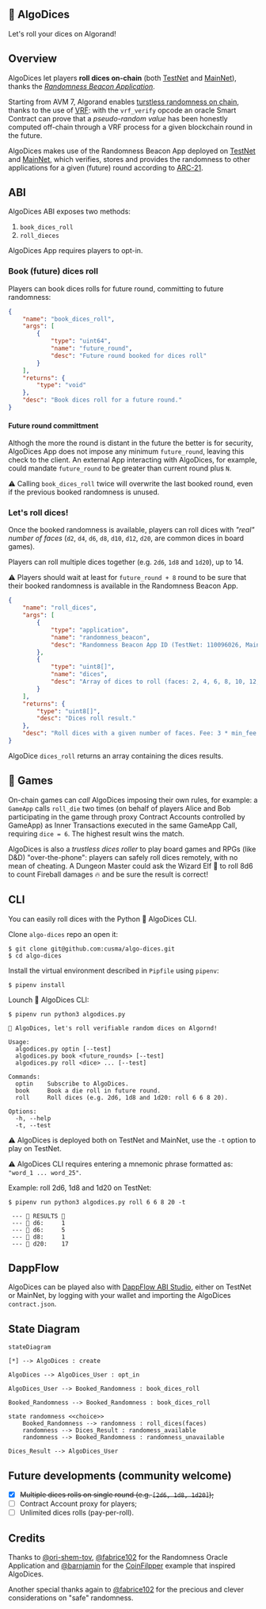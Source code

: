 🎲 AlgoDices
------------
Let's roll your dices on Algorand!

## Overview
AlgoDices let players **roll dices on-chain** (both
[TestNet](https://testnet.algoexplorer.io/application/149464577)
and [MainNet]()), thanks the [*Randomness Beacon Application*](https://developer.algorand.org/articles/usage-and-best-practices-for-randomness-beacon/).

Starting from AVM 7, Algorand enables [turstless randomness on chain](https://developer.algorand.org/articles/randomness-on-algorand),
thanks to the use of [VRF](https://en.wikipedia.org/wiki/Verifiable_random_function):
with the `vrf_verify` opcode an oracle Smart Contract can prove that a
*pseudo-random value* has been honestly computed off-chain through a VRF process
for a given blockchain round in the future.

AlgoDices makes use of the Randomness Beacon App deployed on
[TestNet](https://testnet.algoexplorer.io/application/110096026)
and [MainNet](https://algoexplorer.io/application/947957720),
which verifies, stores and provides the randomness to
other applications for a given (future) round according to [ARC-21](https://arc.algorand.foundation/ARCs/arc-0021).

## ABI
AlgoDices ABI exposes two methods:

1. `book_dices_roll`
2. `roll_dieces`

AlgoDices App requires players to opt-in.

### Book (future) dices roll
Players can book dices rolls for future round, committing to future
randomness:

```json
{
    "name": "book_dices_roll",
    "args": [
        {
            "type": "uint64",
            "name": "future_round",
            "desc": "Future round booked for dices roll"
        }
    ],
    "returns": {
        "type": "void"
    },
    "desc": "Book dices roll for a future round."
}
```

#### Future round committment
Althogh the more the round is distant in the future the better is for security,
AlgoDices App does not impose any minimum `future_round`, leaving this check to
the client. An external App interacting with AlgoDices, for example, could
mandate `future_round` to be greater than current round plus `N`.

⚠️ Calling `book_dices_roll` twice will overwrite the last booked round, even if
the previous booked randomness is unused.

### Let's roll dices!
Once the booked randomness is available, players can roll dices with *"real"
number of faces* (`d2`, `d4`, `d6`, `d8`, `d10`, `d12`, `d20`, are common dices in
board games).

Players can roll multiple dices together (e.g. `2d6`, `1d8` and `1d20`),
up to 14.

⚠️ Players should wait at least for `future_round + 8` round to be sure that
their booked randomness is available in the Randomness Beacon App.

```json
{
    "name": "roll_dices",
    "args": [
        {
            "type": "application",
            "name": "randomness_beacon",
            "desc": "Randomness Beacon App ID (TestNet: 110096026, MainNet: 947957720)"
        },
        {
            "type": "uint8[]",
            "name": "dices",
            "desc": "Array of dices to roll (faces: 2, 4, 6, 8, 10, 12, 20)"
        }
    ],
    "returns": {
        "type": "uint8[]",
        "desc": "Dices roll result."
    },
    "desc": "Roll dices with a given number of faces. Fee: 3 * min_fee."
}
```

AlgoDice `dices_roll` returns an array containing the dices results.

## 🎰 Games
On-chain games can _call_ AlgoDices imposing their own rules, for example:
a `GameApp` calls `roll_die` two times (on behalf of players Alice and Bob
participating in the game through proxy Contract Accounts controlled by
GameApp) as Inner Transactions executed in the same GameApp Call, requiring
`dice = 6`. The highest result wins the match.

AlgoDices is also a _trustless dices roller_ to play board games and
RPGs (like D&D) "over-the-phone": players can safely roll dices remotely,
with no mean of cheating. A Dungeon Master could ask the Wizard Elf 🧝
to roll 8d6 to count Fireball damages 🔥 and be sure the result is correct!

## CLI
You can easily roll dices with the Python 🎲 AlgoDices CLI.

Clone `algo-dices` repo an open it:
```shell
$ git clone git@github.com:cusma/algo-dices.git
$ cd algo-dices
```

Install the virtual environment described in `Pipfile` using `pipenv`:
```shell
$ pipenv install
```

Lounch 🎲 AlgoDices CLI:
```shell
$ pipenv run python3 algodices.py

🎲 AlgoDices, let's roll verifiable random dices on Algornd!

Usage:
  algodices.py optin [--test]
  algodices.py book <future_rounds> [--test]
  algodices.py roll <dice> ... [--test]

Commands:
  optin    Subscribe to AlgoDices.
  book     Book a die roll in future round.
  roll     Roll dices (e.g. 2d6, 1d8 and 1d20: roll 6 6 8 20).

Options:
  -h, --help
  -t, --test
```

⚠️ AlgoDices is deployed both on TestNet and MainNet, use the `-t`
option to play on TestNet.

⚠️ AlgoDices CLI requires entering a mnemonic phrase formatted as:
`"word_1 ... word_25"`.

Example: roll 2d6, 1d8 and 1d20 on TestNet:
```shell
$ pipenv run python3 algodices.py roll 6 6 8 20 -t

 --- 🎰 RESULTS 🎰
 --- 🎲 d6:     1
 --- 🎲 d6:     5
 --- 🎲 d8:     1
 --- 🎲 d20:    17
```

## DappFlow
AlgoDices can be played also with [DappFlow ABI Studio](https://app.dappflow.org/abi-studio),
either on TestNet or MainNet, by logging with your wallet and importing
the AlgoDices `contract.json`.

## State Diagram

```mermaid
stateDiagram

[*] --> AlgoDices : create

AlgoDices --> AlgoDices_User : opt_in

AlgoDices_User --> Booked_Randomness : book_dices_roll

Booked_Randomness --> Booked_Randomness : book_dices_roll

state randomness <<choice>>
	Booked_Randomness --> randomness : roll_dices(faces)
	randomness --> Dices_Result : randomess_available
	randomness --> Booked_Randomness : randomness_unavailable

Dices_Result --> AlgoDices_User
```

## Future developments (community welcome)

- [x] ~~Multiple dices rolls on single round (e.g. `[2d6, 1d8, 1d20]`);~~
- [ ] Contract Account proxy for players;
- [ ] Unlimited dices rolls (pay-per-roll).

## Credits
Thanks to [@ori-shem-tov](https://github.com/ori-shem-tov),
[@fabrice102](https://github.com/fabrice102) for the Randomness Oracle
Application and [@barnjamin](https://github.com/barnjamin) for the
[CoinFilpper](https://github.com/algorand-devrel/coin-flipper) example that
inspired AlgoDices.

Another special thanks again to [@fabrice102](https://github.com/fabrice102)
for the precious and clever considerations on "safe" randomness.
